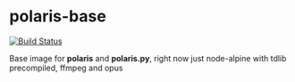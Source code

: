 # polaris-base

<a href="https://github.com/luksireiku/polaris-base/actions?query=workflow%3ADocker">
    <img alt="Build Status" src="https://github.com/luksireiku/polaris-base/workflows/Docker/badge.svg"></a>

Base image for **polaris** and **polaris.py**, right now just node-alpine with tdlib precompiled, ffmpeg and opus
